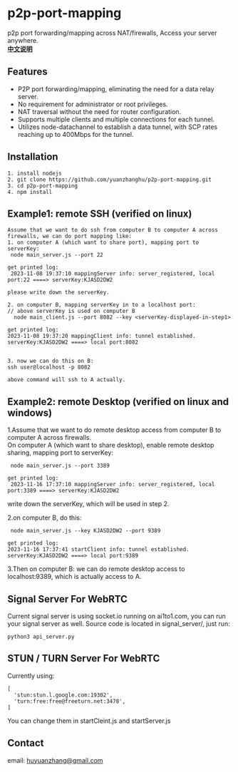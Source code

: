# p2p-port-mapping
p2p port forwarding/mapping across NAT/firewalls, Access your server anywhere.
<br />
<a href="https://github.com/yuanzhanghu/p2p-port-mapping/blob/master/README_Chinese.md"><strong>中文说明</strong></a>
## Features

- P2P port forwarding/mapping, eliminating the need for a data relay server.
- No requirement for administrator or root privileges.
- NAT traversal without the need for router configuration.
- Supports multiple clients and multiple connections for each tunnel.
- Utilizes node-datachannel to establish a data tunnel, with SCP rates reaching up to 400Mbps for the tunnel.

## Installation
```
1. install nodejs
2. git clone https://github.com/yuanzhanghu/p2p-port-mapping.git
3. cd p2p-port-mapping
4. npm install
```
## Example1: remote SSH (verified on linux)
```
Assume that we want to do ssh from computer B to computer A across firewalls, we can do port mapping like:
1. on computer A (which want to share port), mapping port to serverKey:
 node main_server.js --port 22

get printed log:
 2023-11-08 19:37:10 mappingServer info: server_registered, local port:22 ====> serverKey:KJASD2DW2 

please write down the serverKey.

2. on computer B, mapping serverKey in to a localhost port:
// above serverKey is used on computer B
  node main_client.js --port 8082 --key <serverKey-displayed-in-step1>

get printed log:
2023-11-08 19:37:20 mappingClient info: tunnel established. serverKey:KJASD2DW2 ====> local port:8082


3. now we can do this on B:
ssh user@localhost -p 8082

above command will ssh to A actually.
```

## Example2: remote Desktop (verified on linux and windows)

1.Assume that we want to do remote desktop access from computer B to computer A across firewalls. <br>
On computer A (which want to share desktop), enable remote desktop sharing, mapping port to serverKey:<br>
```
 node main_server.js --port 3389

get printed log:
 2023-11-16 17:37:10 mappingServer info: server_registered, local port:3389 ====> serverKey:KJASD2DW2
```
write down the serverKey, which will be used in step 2.<br>

2.on computer B, do this: <br>
```
 node main_server.js --key KJASD2DW2 --port 9389

get printed log:
2023-11-16 17:37:41 startClient info: tunnel established. serverKey:KJASD2DW2 ====> local port:9389
```
3.Then  on computer B: we can do remote desktop access to localhost:9389, which is actually access to A.<br>

## Signal Server For WebRTC
Current signal server is using socket.io running on ai1to1.com, you can run your signal server as well. Source code is located in signal_server/, just run:
```
python3 api_server.py
```

## STUN / TURN Server For WebRTC
Currently using:
```
[
  'stun:stun.l.google.com:19302',
  'turn:free:free@freeturn.net:3478',
]
```
You can change them in startCleint.js and startServer.js

## Contact
email: huyuanzhang@gmail.com
